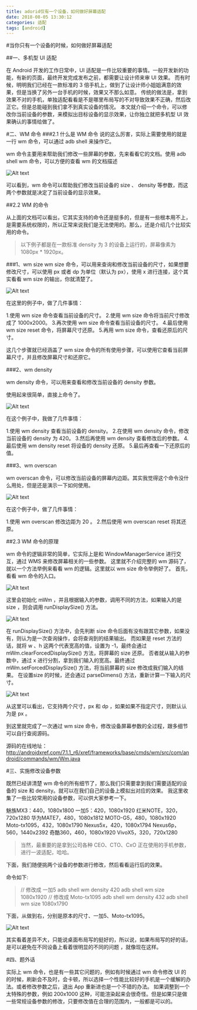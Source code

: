 ```yaml
---
title: adorid仅有一个设备，如何做好屏幕适配
date: 2018-08-05 13:30:12
categories: 适配
tags: [android]
---
```

#当你只有一个设备的时候，如何做好屏幕适配

##一、多机型 UI 适配

在 Android 开发的工作日常中，UI 适配是一件比较重要的事情。一般开发新的功能，有新的页面，最终开发完成发布之前，都需要让设计师来审 UI 效果。
而有时候，明明我们已经在一款标准的 3 倍手机上，做到了让设计师小姐姐满意的效果，但是当换了另外一台手机的时候，效果又不那么如意。
传统的做法是，拿到效果不对的手机，单独适配看看是不是哪里布局写的不对导致效果不正确，然后改正它。但是总能碰到我们拿不到真实设备的情况。
本文就介绍一个命令，可以修改你当前设备的参数，来模拟出目标设备的显示效果，让你独立就把多机型 UI 效果确认的事情给做了。


#二、WM 命令
###2.1 什么是 WM 命令
说的这么厉害，实际上需要使用的就是一行 wm 命令，可以通过 adb shell 来操作它。

wm 命令主要用来帮助我们修改一些屏幕的参数，先来看看它的文档。使用 adb shell wm 命令，可以方便的查看 wm 的文档描述

![Alt text](../../../../images/546cb579732ab928a9881116afb0620a.png)


可以看到，wm 命令可以帮助我们修改当前设备的 size 、 density 等参数，而这两个参数就是决定了当前设备的显示效果。
<!-- more --> 
##2.2 WM 的命令

从上面的文档可以看出，它其实支持的命令还是挺多的，但是有一些根本用不上，是需要系统权限的，所以正常来说我们是无法使用的。那么，还是介绍几个比较实用的命令。

>以下例子都是在一款标准 density 为 3 的设备上运行的，屏幕像素为 1080px * 1920px。

###1、wm size
wm size 命令，可以用来查询和修改当前设备的尺寸，如果想要修改尺寸，可以使用 px 或者 dp 为单位（默认为 px），使用 x 进行连接，这个其实看看 wm size 的输出，你就清楚了。

![Alt text](../../../../images/115c9845792770231d1887dccc729b14.png)


在这里的例子中，做了几件事情：

1.使用 wm size 命令查看当前设备的尺寸。
2.使用 wm size 命令将当前尺寸修改成了 1000x2000。
3.再次使用 wm size 命令查看当前设备的尺寸。
4.最后使用 wm size reset 命令，将屏幕尺寸还原。
5.再用 wm size 命令，查看还原后的尺寸。


这几个步骤就已经涵盖了 wm size 命令的所有使用步骤，可以使用它查看当前屏幕尺寸，并且修改屏幕尺寸和还原它。


###2、wm density

wm density 命令，可以用来查看和修改当前设备的 density 参数。

使用起来很简单，直接上命令了。

![Alt text](../../../../images/de4e9814474a80f897a4472dd0ca6caf.png)

在这个例子中，我做了几件事情：

1.使用 wm density 查看当前设备的 density。
2.在使用 wm density 命令，修改当前设备的 density 为 420。
3.然后再使用 wm density 查看修改后的参数。
4.最后使用 wm density reset 将设备的 density 还原。
5.最后再查看一下还原后的值。


###3、wm overscan

wm overscan 命令，可以修改当前设备的屏幕内边距。其实我觉得这个命令没什么用处，但是还是演示一下如何使用。

![Alt text](../../../../images/c40f5d17c0beebcf7b6925261894e011.png)

在这个例子中，做了几件事情：

1.使用 wm overscan 修改边距为 20 。
2.然后使用 wm overscan reset 将其还原。


##2.3 WM 命令的原理

wm 命令的逻辑非常的简单，它实际上是和 WindowManagerService 进行交互，通过 WMS 来修改屏幕相关的一些参数。
这里就不介绍完整的 wm 源码了，就以一个方法举例来看看 wm 的逻辑。这里就以 wm size 命令举例好了。
首先，看看 wm 命令的入口。

![Alt text](../../../../images/c7e8c5ecba72fa24afbc5dcc3a96396e.png)

这里会初始化 mWm ，并且根据输入的参数，调用不同的方法，如果输入的是 size ，则会调用 runDisplaySize() 方法。

![Alt text](../../../../images/4de09af6a9a3652b6e8f0119f4081a11.png)

在 runDisplaySize() 方法中，会先判断 size 命令后面有没有跟其它参数，如果没有，则认为是一次查询操作，会将查询到的结果输出。
而如果是 reset 方法的话，就将 w 、h 这两个代表宽高的值，设置为 -1，最终会通过 mWm.clearForcedDisplaySize() 方法，将屏幕的 size 还原。
否者就从输入的参数中，通过 x 进行分割，拿到我们输入的宽高。最终通过 mWm.setForcedDisplaySize() 方法，将当前屏幕的 size 修改成我们输入的结果。
在设置size 的时候，还会通过 parseDimens() 方法，重新计算一下输入的尺寸。


![Alt text](../../../../images/0a35b30a772d849ea369dc7d290939e8.png)

从这里可以看出，它支持两个尺寸，px 和 dp ，如果如果不指定尺寸，则默认认为是 px 。

到这里就完成了一次通过 wm size 命令，修改设备屏幕参数的全过程，跟多细节可以自行查阅源码。

源码的在线地址：http://androidxref.com/7.1.1_r6/xref/frameworks/base/cmds/wm/src/com/android/commands/wm/Wm.java


#三、实施修改设备参数

既然已经讲清楚 wm 命令的所有细节了，那么我们只需要拿到我们需要适配的设备的 size 和 density。就可以在我们自己的设备上模拟出对应的效果。
我这里收集了一些比较常用的设备参数，可以供大家参考一下。

魅族MX3：440，1080x1800
一加5：420，1080x1920
红米NOTE，320，720x1280
华为MATE7，480，1080x1812
MOTO-G5，480，1080x1920
Moto-tx1095，432，1080x1790
Nexus5x，420，1080x1794
Nexus6p，560，1440x2392
奇酷360，460，1080x1920
VivoX5，320，720x1280

>当然，最重要的是拿到公司各种 CEO、CTO、CxO 正在使用的手机参数，进行一波适配，哈哈。

下面，我们随便挑两个设备的参数进行修改，然后看看运行后的效果。

命令如下:

>// 修改成 一加5
>adb shell wm density 420 
>adb shell wm size 1080x1920
>// 修改成 Moto-tx1095
>adb shell wm density 432 
>adb shell wm size 1080x1790


下面，从做到右，分别是原本的尺寸、一加5、Moto-tx1095。

![Alt text](../../../../images/ac8043060a15905189e061599ffd23f9.png)

其实看着差异不大，只能说桌面布局写的挺好的，所以说，如果布局写的好的话，是可以避免在不同设备上看着很明显的不同的问题 ，就像现在这样。


#四、题外话

实际上 wm 命令，也是有一些其它问题的，例如有时候通过 wm 命令修改 UI 的的时候，刷新会不及时，会卡顿，所以选择一个性能比较好的手机是一个缓解的办法。或者修改参数之后，退出 App 重新进也是一个不错的办法。
如果调整到一个太特殊的参数，例如 200x1000 这种，可能渲染起来会很奇怪。但是如果只是做一些常规设备参数的修改，只要修改值在合理的范围内，一般都是可以的。

